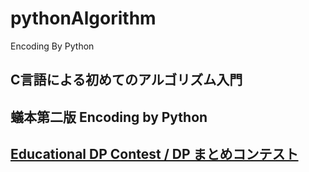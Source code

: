 # pythonAlgorithm

Encoding By Python

## C言語による初めてのアルゴリズム入門
## 蟻本第二版 Encoding by Python
## [Educational DP Contest / DP まとめコンテスト](https://atcoder.jp/contests/dp)

